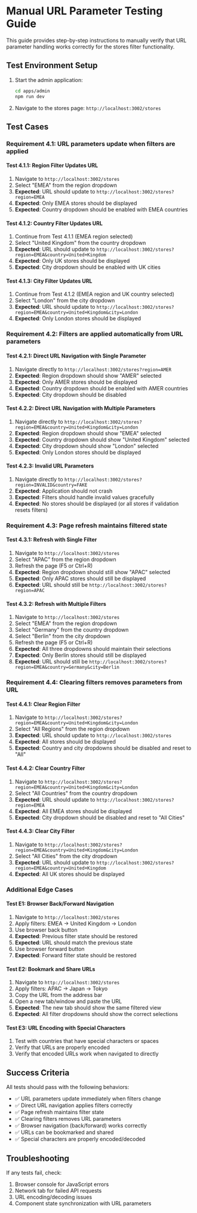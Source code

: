# Manual URL Parameter Testing Guide

This guide provides step-by-step instructions to manually verify that URL parameter handling works correctly for the stores filter functionality.

## Test Environment Setup

1. Start the admin application:
   ```bash
   cd apps/admin
   npm run dev
   ```

2. Navigate to the stores page: `http://localhost:3002/stores`

## Test Cases

### Requirement 4.1: URL parameters update when filters are applied

#### Test 4.1.1: Region Filter Updates URL
1. Navigate to `http://localhost:3002/stores`
2. Select "EMEA" from the region dropdown
3. **Expected**: URL should update to `http://localhost:3002/stores?region=EMEA`
4. **Expected**: Only EMEA stores should be displayed
5. **Expected**: Country dropdown should be enabled with EMEA countries

#### Test 4.1.2: Country Filter Updates URL
1. Continue from Test 4.1.1 (EMEA region selected)
2. Select "United Kingdom" from the country dropdown
3. **Expected**: URL should update to `http://localhost:3002/stores?region=EMEA&country=United+Kingdom`
4. **Expected**: Only UK stores should be displayed
5. **Expected**: City dropdown should be enabled with UK cities

#### Test 4.1.3: City Filter Updates URL
1. Continue from Test 4.1.2 (EMEA region and UK country selected)
2. Select "London" from the city dropdown
3. **Expected**: URL should update to `http://localhost:3002/stores?region=EMEA&country=United+Kingdom&city=London`
4. **Expected**: Only London stores should be displayed

### Requirement 4.2: Filters are applied automatically from URL parameters

#### Test 4.2.1: Direct URL Navigation with Single Parameter
1. Navigate directly to `http://localhost:3002/stores?region=AMER`
2. **Expected**: Region dropdown should show "AMER" selected
3. **Expected**: Only AMER stores should be displayed
4. **Expected**: Country dropdown should be enabled with AMER countries
5. **Expected**: City dropdown should be disabled

#### Test 4.2.2: Direct URL Navigation with Multiple Parameters
1. Navigate directly to `http://localhost:3002/stores?region=EMEA&country=United+Kingdom&city=London`
2. **Expected**: Region dropdown should show "EMEA" selected
3. **Expected**: Country dropdown should show "United Kingdom" selected
4. **Expected**: City dropdown should show "London" selected
5. **Expected**: Only London stores should be displayed

#### Test 4.2.3: Invalid URL Parameters
1. Navigate directly to `http://localhost:3002/stores?region=INVALID&country=FAKE`
2. **Expected**: Application should not crash
3. **Expected**: Filters should handle invalid values gracefully
4. **Expected**: No stores should be displayed (or all stores if validation resets filters)

### Requirement 4.3: Page refresh maintains filtered state

#### Test 4.3.1: Refresh with Single Filter
1. Navigate to `http://localhost:3002/stores`
2. Select "APAC" from the region dropdown
3. Refresh the page (F5 or Ctrl+R)
4. **Expected**: Region dropdown should still show "APAC" selected
5. **Expected**: Only APAC stores should still be displayed
6. **Expected**: URL should still be `http://localhost:3002/stores?region=APAC`

#### Test 4.3.2: Refresh with Multiple Filters
1. Navigate to `http://localhost:3002/stores`
2. Select "EMEA" from the region dropdown
3. Select "Germany" from the country dropdown
4. Select "Berlin" from the city dropdown
5. Refresh the page (F5 or Ctrl+R)
6. **Expected**: All three dropdowns should maintain their selections
7. **Expected**: Only Berlin stores should still be displayed
8. **Expected**: URL should still be `http://localhost:3002/stores?region=EMEA&country=Germany&city=Berlin`

### Requirement 4.4: Clearing filters removes parameters from URL

#### Test 4.4.1: Clear Region Filter
1. Navigate to `http://localhost:3002/stores?region=EMEA&country=United+Kingdom&city=London`
2. Select "All Regions" from the region dropdown
3. **Expected**: URL should update to `http://localhost:3002/stores`
4. **Expected**: All stores should be displayed
5. **Expected**: Country and city dropdowns should be disabled and reset to "All"

#### Test 4.4.2: Clear Country Filter
1. Navigate to `http://localhost:3002/stores?region=EMEA&country=United+Kingdom&city=London`
2. Select "All Countries" from the country dropdown
3. **Expected**: URL should update to `http://localhost:3002/stores?region=EMEA`
4. **Expected**: All EMEA stores should be displayed
5. **Expected**: City dropdown should be disabled and reset to "All Cities"

#### Test 4.4.3: Clear City Filter
1. Navigate to `http://localhost:3002/stores?region=EMEA&country=United+Kingdom&city=London`
2. Select "All Cities" from the city dropdown
3. **Expected**: URL should update to `http://localhost:3002/stores?region=EMEA&country=United+Kingdom`
4. **Expected**: All UK stores should be displayed

### Additional Edge Cases

#### Test E1: Browser Back/Forward Navigation
1. Navigate to `http://localhost:3002/stores`
2. Apply filters: EMEA → United Kingdom → London
3. Use browser back button
4. **Expected**: Previous filter state should be restored
5. **Expected**: URL should match the previous state
6. Use browser forward button
7. **Expected**: Forward filter state should be restored

#### Test E2: Bookmark and Share URLs
1. Navigate to `http://localhost:3002/stores`
2. Apply filters: APAC → Japan → Tokyo
3. Copy the URL from the address bar
4. Open a new tab/window and paste the URL
5. **Expected**: The new tab should show the same filtered view
6. **Expected**: All filter dropdowns should show the correct selections

#### Test E3: URL Encoding with Special Characters
1. Test with countries that have special characters or spaces
2. Verify that URLs are properly encoded
3. Verify that encoded URLs work when navigated to directly

## Success Criteria

All tests should pass with the following behaviors:
- ✅ URL parameters update immediately when filters change
- ✅ Direct URL navigation applies filters correctly
- ✅ Page refresh maintains filter state
- ✅ Clearing filters removes URL parameters
- ✅ Browser navigation (back/forward) works correctly
- ✅ URLs can be bookmarked and shared
- ✅ Special characters are properly encoded/decoded

## Troubleshooting

If any tests fail, check:
1. Browser console for JavaScript errors
2. Network tab for failed API requests
3. URL encoding/decoding issues
4. Component state synchronization with URL parameters